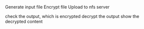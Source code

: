 Generate input file
Encrypt file
Upload to nfs server

check the output, which is encrypted
decrypt the output
show the decrypted content
